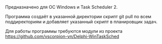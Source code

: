 Предназначено для ОС Windows и Task Scheduler 2.

Программа создаёт в указанной директории скрипт git pull по всем поддиректориям и добавляет указанный скрипт в планировщик задач.

Для работы программы требуются модули из проекта https://github.com/vscorpion-vn/Delphi-WinTaskSched

